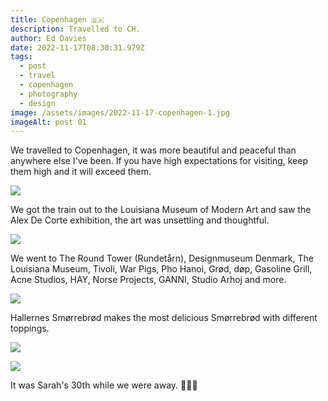 ```yaml
---
title: Copenhagen 🇩🇰
description: Travelled to CH.
author: Ed Davies
date: 2022-11-17T08:30:31.979Z
tags:
  - post
  - travel
  - copenhagen
  - photography
  - design
image: /assets/images/2022-11-17-copenhagen-1.jpg
imageAlt: post 01
---
```

W﻿e travelled to Copenhagen, it was more beautiful and peaceful than anywhere else I've been. If you have high expectations for visiting, keep them high and it will exceed them.

![](/assets/images/2022-11-17-copenhagen-2.jpg)

W﻿e got the train out to the Louisiana Museum of Modern Art and saw the Alex De Corte exhibition, the art was unsettling and thoughtful.

![](/assets/images/2022-11-17-copenhagen-4.jpg)

W﻿e went to The Round Tower (Rundetårn), Designmuseum Denmark, The Louisiana Museum, Tivoli, War Pigs, Pho Hanoi, Grød, døp, Gasoline Grill, Acne Studios, HAY, Norse Projects, GANNI, Studio Arhoj and more.

![](/assets/images/2022-11-17-copenhagen-5.jpg)

H﻿allernes Smørrebrød makes the most delicious Smørrebrød with different toppings.

![](/assets/images/2022-11-17-copenhagen-6.jpg)

![](/assets/images/2022-11-17-copenhagen-3.jpg)

I﻿t was Sarah's 30th while we were away. 🎊🎊🎊